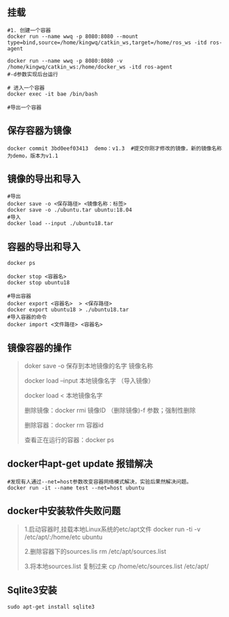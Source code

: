 ## 挂载

```shell
#1. 创建一个容器
docker run --name wwq -p 8080:8080 --mount type=bind,source=/home/kingwq/catkin_ws,target=/home/ros_ws -itd ros-agent
 
docker run --name wwq -p 8080:8080 -v /home/kingwq/catkin_ws:/home/docker_ws -itd ros-agent
#-d参数实现后台运行

# 进入一个容器
docker exec -it bae /bin/bash

#导出一个容器
```

## 保存容器为镜像

```shell
docker commit 3bd0eef03413  demo：v1.3  #提交你刚才修改的镜像，新的镜像名称为demo，版本为v1.1
```

## 镜像的导出和导入

```shell
#导出
docker save -o <保存路径> <镜像名称：标签>
docker save -o ./ubuntu.tar ubuntu:18.04
#导入
docker load --input ./ubuntu18.tar
```

## 容器的导出和导入

```shell
docker ps 

docker stop <容器名>
docker stop ubuntu18

#导出容器
docker export <容器名>  > <保存路径>
docker export ubuntu18 > ./ubuntu18.tar
#导入容器的命令
docker import <文件路径> <容器名>

```

## 镜像容器的操作

> doker save -o 保存到本地镜像的名字 镜像名称
>
> docker load –input 本地镜像名字
> （导入镜像）
>
> docker load < 本地镜像名字
>
> 删除镜像：docker rmi 镜像ID  （删除镜像)-f 参数；强制性删除
>
> 删除容器：docker rm 容器id
>
> 查看正在运行的容器：docker ps

## docker中apt-get update 报错解决

```shell
#发现有人通过--net=host参数改变容器网络模式解决，实验后果然解决问题。
docker run -it --name test --net=host ubuntu
```

## docker中安装软件失败问题

> 1.启动容器时,挂载本地Linux系统的etc/apt文件  docker run -ti -v /etc/apt/:/home/etc ubuntu
>
> 2.删除容器下的sources.lis  rm /etc/apt/sources.list
>
> 3.将本地sources.list 复制过来 cp /home/etc/sources.list /etc/apt/

## Sqlite3安装

```
sudo apt-get install sqlite3
```

